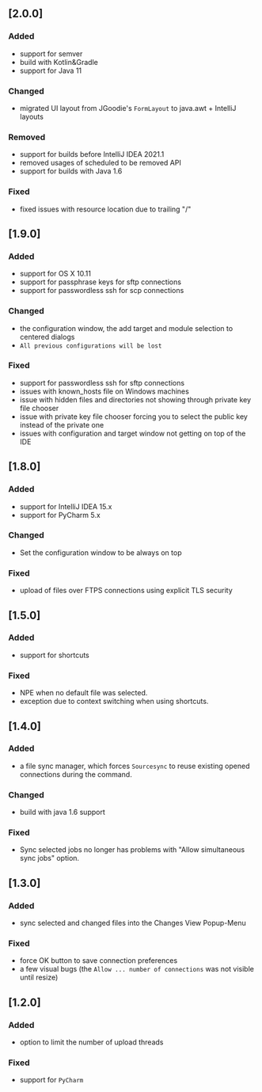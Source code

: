 <!-- Keep a Changelog guide -> https://keepachangelog.com -->
## [2.0.0]
### Added
- support for semver
- build with Kotlin&Gradle
- support for Java 11

### Changed
- migrated UI layout from JGoodie's `FormLayout` to java.awt + IntelliJ layouts

### Removed
- support for builds before IntelliJ IDEA 2021.1
- removed usages of scheduled to be removed API
- support for builds with Java 1.6

### Fixed
- fixed issues with resource location due to trailing "/"


## [1.9.0]
### Added
- support for OS X 10.11
- support for passphrase keys for sftp connections
- support for passwordless ssh for scp connections

### Changed
- the configuration window, the add target and module selection to centered dialogs
- `All previous configurations will be lost`

### Fixed
- support for passwordless ssh for sftp connections
- issues with known_hosts file on Windows machines
- issue with hidden files and directories not showing through private key file chooser
- issue with private key file chooser forcing you to select the public key instead of the private one
- issues with configuration and target window not getting on top of the IDE

## [1.8.0]
### Added
- support for IntelliJ IDEA 15.x
- support for PyCharm 5.x

### Changed
- Set the configuration window to be always on top

### Fixed
- upload of files over FTPS connections using explicit TLS security

## [1.5.0]
### Added
- support for shortcuts

### Fixed
- NPE when no default file was selected.
- exception due to context switching when using shortcuts.

## [1.4.0]
### Added
- a file sync manager, which forces `Sourcesync` to reuse existing opened connections during the command.

### Changed
- build with java 1.6 support

### Fixed
- Sync selected jobs no longer has problems with "Allow simultaneous sync jobs" option.

## [1.3.0]
### Added
- sync selected and changed files into the Changes View Popup-Menu

### Fixed
- force OK button to save connection preferences
- a few visual bugs (the `Allow ... number of connections` was not visible until resize)

## [1.2.0]
### Added
- option to limit the number of upload threads

### Fixed
- support for `PyCharm`
